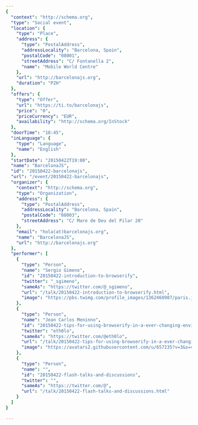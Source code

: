 ```yaml
---
{
  "context": "http://schema.org",
  "type": "Social event",
  "location": {
    "type": "Place",
    "address": {
      "type": "PostalAddress",
      "addressLocality": "Barcelona, Spain",
      "postalCode": "08001",
      "streetAddress": "C/ Fontanella 2",
      "name": "Mobile World Centre"
    },
    "url": "http://barcelonajs.org",
    "duration": "P2H"
  },
  "offers": {
    "type": "Offer",
    "url": "https://ti.to/barcelonajs",
    "price": "0",
    "priceCurrency": "EUR",
    "availability": "http://schema.org/InStock"
  },
  "doorTime": "18:45",
  "inLanguage": {
    "type": "Language",
    "name": "English"
  },
  "startDate": "20150422T19:00",
  "name": "BarcelonaJS",
  "id": "20150422-barcelonajs",
  "url": "/event/20150422-barcelonajs",
  "organizer": {
    "context": "http://schema.org",
    "type": "Organization",
    "address": {
      "type": "PostalAddress",
      "addressLocality": "Barcelona, Spain",
      "postalCode": "08003",
      "streetAddress": "C/ Mare de Deu del Pilar 20"
    },
    "email": "hola(at)barcelonajs.org",
    "name": "BarcelonaJS",
    "url": "http://barcelonajs.org"
  },
  "performer": [
    {
      "type": "Person",
      "name": "Sergio Gimeno",
      "id": "20150422-introduction-to-browserify",
      "twitter": "_sgimeno",
      "sameAs": "https://twitter.com/@_sgimeno",
      "url": "/talk/20150422-introduction-to-browserify.html",
      "image": "https://pbs.twimg.com/profile_images/1362468987/paris.jpg"
    },
    {
      "type": "Person",
      "name": "Jean Carlos Meninno",
      "id": "20150422-tips-for-using-browserify-in-a-ever-changing-enviroment",
      "twitter": "eth0lo",
      "sameAs": "https://twitter.com/@eth0lo",
      "url": "/talk/20150422-tips-for-using-browserify-in-a-ever-changing-enviroment.html",
      "image": "https://avatars2.githubusercontent.com/u/657235?v=3&s=460"
    },
    {
      "type": "Person",
      "name": "",
      "id": "20150422-flash-talks-and-discussions",
      "twitter": "",
      "sameAs": "https://twitter.com/@",
      "url": "/talk/20150422-flash-talks-and-discussions.html"
    }
  ]
}

---
```

